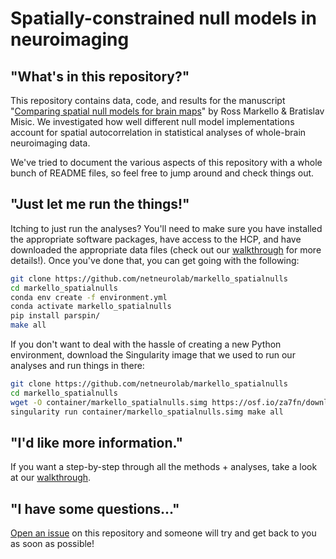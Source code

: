 # Spatially-constrained null models in neuroimaging

## "What's in this repository?"

This repository contains data, code, and results for the manuscript "[Comparing spatial null models for brain maps](https://www.biorxiv.org/content/10.1101/2020.08.13.249797v1)" by Ross Markello & Bratislav Misic.
We investigated how well different null model implementations account for spatial autocorrelation in statistical analyses of whole-brain neuroimaging data.

We've tried to document the various aspects of this repository with a whole bunch of README files, so feel free to jump around and check things out.

## "Just let me run the things!"

Itching to just run the analyses?
You'll need to make sure you have installed the appropriate software packages, have access to the HCP, and have downloaded the appropriate data files (check out our [walkthrough](https://netneurolab.github.io/markello_spatialnulls) for more details!).
Once you've done that, you can get going with the following:

```bash
git clone https://github.com/netneurolab/markello_spatialnulls
cd markello_spatialnulls
conda env create -f environment.yml
conda activate markello_spatialnulls
pip install parspin/
make all
```

If you don't want to deal with the hassle of creating a new Python environment, download the Singularity image that we used to run our analyses and run things in there:

```bash
git clone https://github.com/netneurolab/markello_spatialnulls
cd markello_spatialnulls
wget -O container/markello_spatialnulls.simg https://osf.io/za7fn/download
singularity run container/markello_spatialnulls.simg make all
```

## "I'd like more information."

If you want a step-by-step through all the methods + analyses, take a look at our [walkthrough](https://netneurolab.github.io/markello_spatialnulls).

## "I have some questions..."

[Open an issue](https://github.com/netneurolab/markello_spatialnulls/issues) on this repository and someone will try and get back to you as soon as possible!
